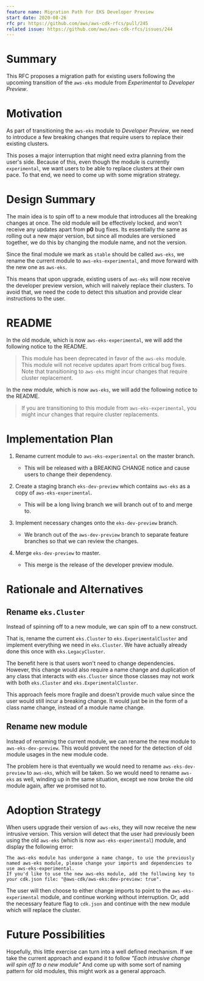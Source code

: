 ```yaml
---
feature name: Migration Path For EKS Developer Preview
start date: 2020-08-26
rfc pr: https://github.com/aws/aws-cdk-rfcs/pull/245
related issue: https://github.com/aws/aws-cdk-rfcs/issues/244
---
```


# Summary

This RFC proposes a migration path for existing users following the upcoming transition of the `aws-eks` module from *Experimental* to *Developer Preview*.

# Motivation

As part of transitioning the `aws-eks` module to *Developer Preview*, we need to introduce a few breaking changes that require
users to replace their existing clusters.

This poses a major interruption that might need extra planning from the user's side. Because of this, even though the module is
currently `experimental`, we want users to be able to replace clusters at their own pace. To that end, we need to come up with some migration
strategy.

# Design Summary

The main idea is to spin off to a new module that introduces all the breaking changes at once. The old module will be effectively
locked, and won't receive any updates apart from **p0** bug fixes. Its essentially the same as rolling out a new major version,
but since all modules are versioned together, we do this by changing the module name, and not the version.

Since the final module we mark as `stable` should be called `aws-eks`, we rename the current module to `aws-eks-experimental`,
and move forward with the new one as `aws-eks`.

This means that upon upgrade, existing users of `aws-eks` will now receive the developer preview version, which will naively replace their clusters.
To avoid that, we need the code to detect this situation and provide clear instructions to the user.

# README

In the old module, which is now `aws-eks-experimental`, we will add the following notice to the README.

> This module has been deprecated in favor of the `aws-eks` module. This module will not receive updates apart from critical bug fixes.
> Note that transitioning to `aws-eks` might incur changes that require cluster replacement.

In the new module, which is now `aws-eks`, we will add the following notice to the README.

> If you are transitioning to this module from `aws-eks-experimental`, you might incur changes that require cluster replacements.

# Implementation Plan

1. Rename current module to `aws-eks-experimental` on the master branch.

    - This will be released with a BREAKING CHANGE notice and cause users to change their dependency.

2. Create a staging branch `eks-dev-preview` which contains `aws-eks` as a copy of `aws-eks-experimental`.

    - This will be a long living branch we will branch out of to and merge to.

3. Implement necessary changes onto the `eks-dev-preview` branch.

    - We branch out of the `aws-dev-preview` branch to separate feature branches so that we can review the changes.

4. Merge `eks-dev-preview` to master.

    - This merge is the release of the developer preview module.

# Rationale and Alternatives

## Rename `eks.Cluster`

Instead of spinning off to a new module, we can spin off to a new construct.

That is, rename the current `eks.Cluster` to `eks.ExperimentalCluster` and implement everything we need in `eks.Cluster`.
We have actually already done this once with `eks.LegacyCluster`.

The benefit here is that users won't need to change dependencies. However, this change would also require a name change and
duplication of any class that interacts with `eks.Cluster` since those classes may not work with both `eks.Cluster` and `eks.ExperimentalCluster`.

This approach feels more fragile and doesn't provide much value since the user would still incur a breaking change.
It would just be in the form of a class name change, instead of a module name change.

## Rename new module

Instead of renaming the current module, we can rename the new module to `aws-eks-dev-preview`. This would prevent the need for
the detection of old module usages in the new module code.

The problem here is that eventually we would need to rename `aws-eks-dev-preview` to `aws-eks`, which will be taken. So we would
need to rename `aws-eks` as well, winding up in the same situation, except we now broke the old module again, after we promised not to.

# Adoption Strategy

When users upgrade their version of `aws-eks`, they will now receive the new intrusive version. This version will detect that the user
had previously been using the old `aws-eks` (which is now `aws-eks-experimental`) module, and display the following error:

```console
The aws-eks module has undergone a name change, to use the previously named aws-eks module, please change your imports and dependencies to use aws-eks-experimental.
If you'd like to use the new aws-eks module, add the following key to your cdk.json file: "@aws-cdk/aws-eks:dev-preview: true".
```

The user will then choose to either change imports to point to the `aws-eks-experimental` module, and continue working without interruption.
Or, add the necessary feature flag to `cdk.json` and continue with the new module which will replace the cluster.

# Future Possibilities

Hopefully, this little exercise can turn into a well defined mechanism.
If we take the current approach and expand it to follow *"Each intrusive change will spin off to a new module"* And come up with
some sort of naming pattern for old modules, this might work as a general approach.
